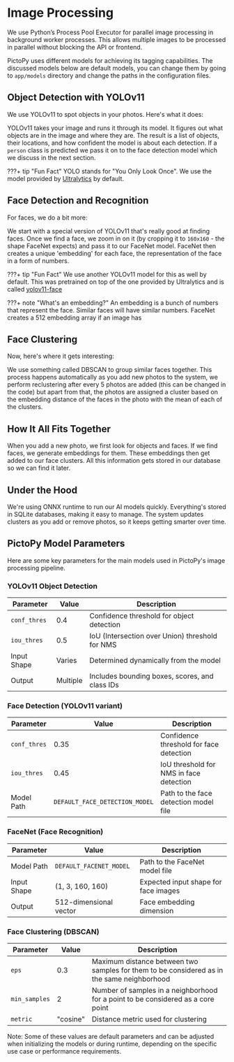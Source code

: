 # Image Processing

We use Python’s Process Pool Executor for parallel image processing in background worker processes. This allows multiple images to be processed in parallel without blocking the API or frontend.

PictoPy uses different models for achieving its tagging capabilities.
The discussed models below are default models, you can change them by going to `app/models` directory and change the paths in the configuration files.

## Object Detection with YOLOv11

We use YOLOv11 to spot objects in your photos. Here's what it does:

YOLOv11 takes your image and runs it through its model. It figures out what objects are in the image and where they are.
The result is a list of objects, their locations, and how confident the model is about each detection. If a `person` class is predicted we pass it on
to the face detection model which we discuss in the next section.

???+ tip "Fun Fact"
YOLO stands for "You Only Look Once". We use the model provided by [Ultralytics](https://github.com/ultralytics/ultralytics) by default.

## Face Detection and Recognition

For faces, we do a bit more:

We start with a special version of YOLOv11 that's really good at finding faces. Once we find a face, we zoom in on it
(by cropping it to `160x160` - the shape FaceNet expects) and pass it to our FaceNet model.
FaceNet then creates a unique 'embedding' for each face, the representation of the face in a form of numbers.

???+ tip "Fun Fact"
We use another YOLOv11 model for this as well by default. This was pretrained on top of the one provided by Ultralytics and is called
[yolov11-face](https://github.com/akanametov/yolo-face)

???+ note "What's an embedding?"
An embedding is a bunch of numbers that represent the face. Similar faces will have similar numbers. FaceNet creates a 512 embedding array
if an image has

## Face Clustering

Now, here's where it gets interesting:

We use something called DBSCAN to group similar faces together. This process happens automatically as you add new photos to the system, we perform reclustering
after every 5 photos are added (this can be changed in the code) but apart from that, the photos are assigned a cluster based on the embedding distance
of the faces in the photo with the mean of each of the clusters.

## How It All Fits Together

When you add a new photo, we first look for objects and faces. If we find faces, we generate embeddings for them. These embeddings then get added to our face clusters.
All this information gets stored in our database so we can find it later.

## Under the Hood

We're using ONNX runtime to run our AI models quickly. Everything's stored in SQLite databases, making it easy to manage.
The system updates clusters as you add or remove photos, so it keeps getting smarter over time.

## PictoPy Model Parameters

Here are some key parameters for the main models used in PictoPy's image processing pipeline.

### YOLOv11 Object Detection

| Parameter    | Value    | Description                                     |
| ------------ | -------- | ----------------------------------------------- |
| `conf_thres` | 0.4      | Confidence threshold for object detection       |
| `iou_thres`  | 0.5      | IoU (Intersection over Union) threshold for NMS |
| Input Shape  | Varies   | Determined dynamically from the model           |
| Output       | Multiple | Includes bounding boxes, scores, and class IDs  |

### Face Detection (YOLOv11 variant)

| Parameter    | Value                          | Description                             |
| ------------ | ------------------------------ | --------------------------------------- |
| `conf_thres` | 0.35                           | Confidence threshold for face detection |
| `iou_thres`  | 0.45                           | IoU threshold for NMS in face detection |
| Model Path   | `DEFAULT_FACE_DETECTION_MODEL` | Path to the face detection model file   |

### FaceNet (Face Recognition)

| Parameter   | Value                   | Description                          |
| ----------- | ----------------------- | ------------------------------------ |
| Model Path  | `DEFAULT_FACENET_MODEL` | Path to the FaceNet model file       |
| Input Shape | (1, 3, 160, 160)        | Expected input shape for face images |
| Output      | 512-dimensional vector  | Face embedding dimension             |

### Face Clustering (DBSCAN)

| Parameter     | Value    | Description                                                                                |
| ------------- | -------- | ------------------------------------------------------------------------------------------ |
| `eps`         | 0.3      | Maximum distance between two samples for them to be considered as in the same neighborhood |
| `min_samples` | 2        | Number of samples in a neighborhood for a point to be considered as a core point           |
| `metric`      | "cosine" | Distance metric used for clustering                                                        |

Note: Some of these values are default parameters and can be adjusted when initializing the models or during runtime, depending on the specific use case or performance requirements.
